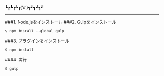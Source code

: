 ┗┏┗┏┗┏(’o’)┓┛┓┛┓┛

-----

###1. Node.jsをインストール
###2. Gulpをインストール

    $ npm install --global gulp

###3. プラグインをインストール

    $ npm install

###4. 実行

    $ gulp
